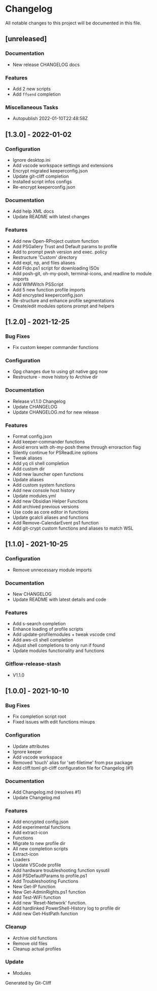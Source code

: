 # Changelog
All notable changes to this project will be documented in this file.

## [unreleased]

### Documentation

- New release CHANGELOG docs

### Features

- Add 2 new scripts
- Add `ffsend` completion

### Miscellaneous Tasks

- Autopublish 2022-01-10T22:48:58Z

## [1.3.0] - 2022-01-02

### Configuration

- Ignore desktop.ini
- Add vscode workspace settings and extensions
- Encrypt migrated keeperconfig.json
- Update git-cliff completion
- Installed script infos configs
- Re-encrypt keeperconfig.json

### Documentation

- Add help XML docs
- Update README with latest changes

### Features

- Add new Open-RProject custom function
- Add PSGallery Trust and Default params to profile
- Add to prompt pwsh version and exec. policy
- Restructure 'Custom' directory
- Add expl, np, and files aliases
- Add Fido.ps1 script for downloading ISOs
- Add posh-git, oh-my-posh, terminal-icons, and readline to module imports
- Add WIMWitch PSScript
- Add 5 new function profile imports
- Add encrypted keeperconfig.json
- Re-structure and enhance profile segmentations
- Create/edit modules options prompt and helpers

## [1.2.0] - 2021-12-25

### Bug Fixes

- Fix custom keeper commander functions

### Configuration

- Gpg changes due to using git native gpg now
- Restructure - move history to Archive dir

### Documentation

- Release v1.1.0 Changelog
- Update CHANGELOG
- Update CHANGELOG.md for new release

### Features

- Format config.json
- Add keeper-commander functions
- Avoid errors with oh-my-posh theme through erroraction flag
- Silently continue for PSReadLine options
- Tweak aliases
- Add yq cli shell completion
- Add custom dir
- Add new launcher open functions
- Update aliases
- Add custom system functions
- Add new console host history
- Update modules.yml
- Add new Obsidian Helper Functions
- Add archived previous versions
- Use code as core editor in functions
- Update gcalcli aliases and functions
- Add Remove-CalendarEvent ps1 function
- Add git-crypt custom functions and aliases to match WSL

## [1.1.0] - 2021-10-25

### Configuration

- Remove unnecessary module imports

### Documentation

- New CHANGELOG
- Update README with latest details and code

### Features

- Add s-search completion
- Enhance loading of profile scripts
- Add update-profilemodules + tweak vscode cmd
- Add aws-cli shell completion
- Adjust shell completions to only run if found
- Update modules functionality and functions

### Gitflow-release-stash

- V1.1.0

## [1.0.0] - 2021-10-10

### Bug Fixes

- Fix completion script root
- Fixed issues with edit functions mixups

### Configuration

- Update attributes
- Ignore keeper
- Add vscode workspace
- Removed 'touch' alias for 'set-filetime' from psx package
- Add cliff.toml git-cliff configuration file for Changelog (#1)

### Documentation

- Add Changelog.md (resolves #1)
- Update Changelog.md

### Features

- Add encrypted config.json
- Add experimental functions
- Add extract-icon
- Functions
- Migrate to new profile dir
- All new completion scripts
- Extract-icon
- Loaders
- Update VSCode profile
- Add hardware troubleshooting function sysutil
- Add PSDefaultParams to profile.ps1
- Add Troubleshooting Functions
- New Get-IP function
- New Get-AdminRights.ps1 function
- Add Test-WiFi function
- Add new 'Reset-Network' function.
- Add hardlinked PowerShell-History log to profile dir
- Add new Get-HistPath function 

### Cleanup

- Archive old functions
- Remove old files
- Cleanup actual profiles

### Update

- Modules

Generated by Git-Cliff
